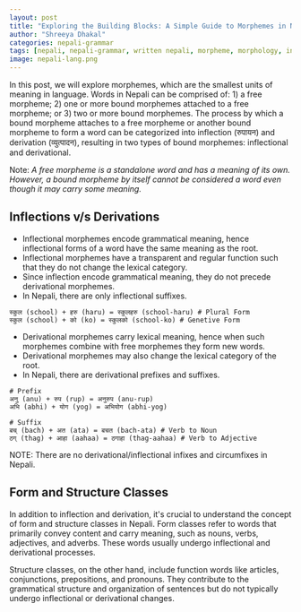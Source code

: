 ```yaml
---
layout: post
title: "Exploring the Building Blocks: A Simple Guide to Morphemes in Nepali"
author: "Shreeya Dhakal"
categories: nepali-grammar
tags: [nepali, nepali-grammar, written nepali, morpheme, morphology, inflection]
image: nepali-lang.png
---
```


In this post, we will explore morphemes, which are the smallest units of meaning in language. Words in Nepali can be comprised of: 1) a free morpheme; 2) one or more bound morphemes attached to a free morpheme; or 3) two or more bound morphemes. The process by which a bound morpheme attaches to a free morpheme or another bound morpheme to form a word can be categorized into inflection (रुपायन) and derivation (व्युत्पादन), resulting in two types of bound morphemes: inflectional and derivational.

Note: _A free morpheme is a standalone word and has a meaning of its own. However, a bound morpheme by itself cannot be considered a word even though it may carry some meaning._

## Inflections v/s Derivations

- Inflectional morphemes encode grammatical meaning, hence inflectional forms of a word have the same meaning as the root.
- Inflectional morphemes have a transparent and regular function such that they do not change the lexical category.
- Since inflection encode grammatical meaning, they do not precede derivational morphemes.
- In Nepali, there are only inflectional suffixes.
```
स्कुल (school) + हरु (haru) = स्कुलहरु (school-haru) # Plural Form
स्कुल (school) + को (ko) = स्कुलको (school-ko) # Genetive Form
```
- Derivational morphemes carry lexical meaning, hence when such morphemes combine with free morphemes they form new words.
- Derivational morphemes may also change the lexical category of the root.
- In Nepali, there are derivational prefixes and suffixes. 
```
# Prefix
अनु (anu) + रुप (rup) = अनुरुप (anu-rup)
अभि (abhi) + योग (yog) = अभियोग (abhi-yog)

# Suffix
बच् (bach) + अत (ata) = बचत (bach-ata) # Verb to Noun
ठग् (thag) + आहा (aahaa) = ठगाहा (thag-aahaa) # Verb to Adjective

```

NOTE: There are no derivational/inflectional infixes and circumfixes in Nepali.

## Form and Structure Classes

In addition to inflection and derivation, it's crucial to understand the concept of form and structure classes in Nepali. Form classes refer to words that primarily convey content and carry meaning, such as nouns, verbs, adjectives, and adverbs. These words usually undergo inflectional and derivational processes.

Structure classes, on the other hand, include function words like articles, conjunctions, prepositions, and pronouns. They contribute to the grammatical structure and organization of sentences but do not typically undergo inflectional or derivational changes.

